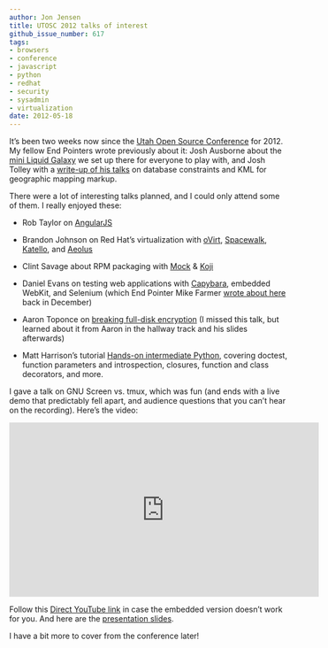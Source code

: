 ```yaml
---
author: Jon Jensen
title: UTOSC 2012 talks of interest
github_issue_number: 617
tags:
- browsers
- conference
- javascript
- python
- redhat
- security
- sysadmin
- virtualization
date: 2012-05-18
---
```


It’s been two weeks now since the [Utah Open Source Conference](https://web.archive.org/web/20120525040559/http://conference.utos.org/) for 2012. My fellow End Pointers wrote previously about it: Josh Ausborne about the [mini Liquid Galaxy](/blog/2012/05/end-point-at-utah-open-source) we set up there for everyone to play with, and Josh Tolley with a [write-up of his talks](/blog/2012/05/utosc-recap) on database constraints and KML for geographic mapping markup.

There were a lot of interesting talks planned, and I could only attend some of them. I really enjoyed these:

- Rob Taylor on [AngularJS](https://angularjs.org/)

- Brandon Johnson on Red Hat’s virtualization with [oVirt](https://www.ovirt.org/), [Spacewalk](https://spacewalkproject.github.io/), [Katello](https://theforeman.org/plugins/katello/), and [Aeolus](https://web.archive.org/web/20120519125110/http://www.aeolusproject.org/)

- Clint Savage about RPM packaging with [Mock](https://github.com/rpm-software-management/mock/wiki) & [Koji](https://fedoraproject.org/wiki/Koji)

- Daniel Evans on testing web applications with [Capybara](https://github.com/teamcapybara/capybara), embedded WebKit, and Selenium (which End Pointer Mike Farmer [wrote about here](/blog/2011/12/running-integration-tests-in-webkit) back in December)

- Aaron Toponce on [breaking full-disk encryption](https://www.youtube.com/watch?v=FGOoLGZB2Ps) (I missed this talk, but learned about it from Aaron in the hallway track and his slides afterwards)

- Matt Harrison’s tutorial [Hands-on intermediate Python](https://web.archive.org/web/20120508201627/http://hairysun.com/blog/2012/05/04/utah-open-source-conference-python-tutorial-materials/), covering doctest, function parameters and introspection, closures, function and class decorators, and more.

I gave a talk on GNU Screen vs. tmux, which was fun (and ends with a live demo that predictably fell apart, and audience questions that you can’t hear on the recording). Here’s the video:

<iframe allowfullscreen="" frameborder="0" height="315" src="https://www.youtube.com/embed/QxTse5Elq8s" width="560"></iframe>

Follow this [Direct YouTube link](https://www.youtube.com/watch?v=QxTse5Elq8s) in case the embedded version doesn’t work for you. And here are the [presentation slides](https://jon.endpointdev.com/utosc-2012/screen-vs-tmux-faceoff.html).

I have a bit more to cover from the conference later!
